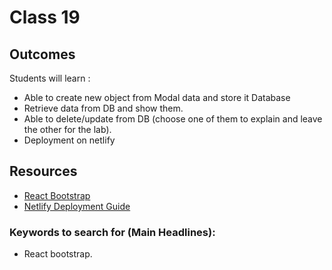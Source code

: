 # Class 19

## Outcomes
Students will learn :

- Able to create new object from Modal data and store it Database
- Retrieve data from DB and show them.
- Able to delete/update from DB (choose one of them to explain and leave the other for the lab).
- Deployment on netlify

## Resources
* [React Bootstrap](https://react-bootstrap.github.io/getting-started/introduction/)
* [Netlify Deployment Guide](https://www.netlify.com/blog/2016/09/29/a-step-by-step-guide-deploying-on-netlify/)


### Keywords to search for (Main Headlines):
* React bootstrap.